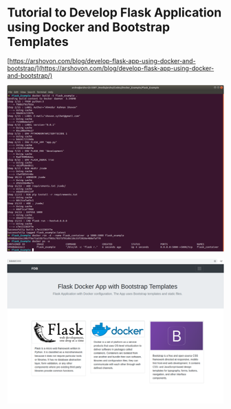 # Tutorial to Develop Flask Application using Docker and Bootstrap Templates
[https://arshovon.com/blog/develop-flask-app-using-docker-and-bootstrap/](https://arshovon.com/blog/develop-flask-app-using-docker-and-bootstrap/)



![alt docker run](/screenshots/docker_flask_bootstrap_run.png?style=center)


![alt flask app](/screenshots/FLASK_DOCKER_BOOTSTRAP.png?style=center)

